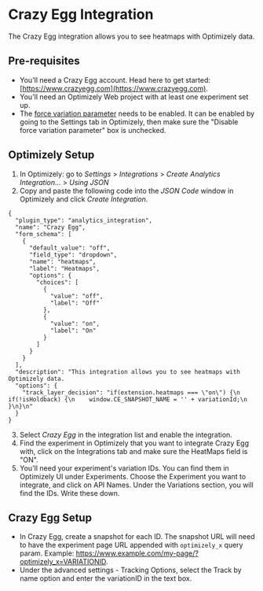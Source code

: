 # Crazy Egg Integration

The Crazy Egg integration allows you to see heatmaps with Optimizely data.

## Pre-requisites

* You'll need a Crazy Egg account. Head here to get started: [https://www.crazyegg.com](https://www.crazyegg.com).
* You'll need an Optimizely Web project with at least one experiment set up.
* The [force variation parameter](https://help.optimizely.com/QA_Campaigns_and_Experiments/Force_behaviors_in_Optimizely_X_using_query_parameters) needs to be enabled. It can be enabled by going to the Settings tab in Optimizely, then make sure the "Disable force variation parameter" box is unchecked.

## Optimizely Setup

1. In Optimizely: go to _Settings_ > _Integrations_ > _Create Analytics Integration..._ > _Using JSON_
2. Copy and paste the following code into the _JSON Code_ window in Optimizely and click _Create Integration_.

```
{
  "plugin_type": "analytics_integration",
  "name": "Crazy Egg",
  "form_schema": [
    {
      "default_value": "off",
      "field_type": "dropdown",
      "name": "heatmaps",
      "label": "Heatmaps",
      "options": {
        "choices": [
          {
            "value": "off",
            "label": "Off"
          },
          {
            "value": "on",
            "label": "On"
          }
        ]
      }
    }
  ],
  "description": "This integration allows you to see heatmaps with Optimizely data.
  "options": {
    "track_layer_decision": "if(extension.heatmaps === \"on\") {\n  if(!isHoldback) {\n    window.CE_SNAPSHOT_NAME = '' + variationId;\n  }\n}\n"
  }
}
```
3. Select _Crazy Egg_ in the integration list and enable the integration.
4. Find the experiment in Optimizely that you want to integrate Crazy Egg with, click on the Integrations tab and make sure the HeatMaps field is "ON".
5. You'll need your experiment's variation IDs. You can find them in Optimizely UI under Experiments.  Choose the Experiment you want to integrate, and click on API Names. Under the Variations section, you will find the IDs. Write these down.

## Crazy Egg Setup

* In Crazy Egg, create a snapshot for each ID. The snapshot URL will need to have the experiment page URL appended with `optimizely_x` query param. Example: https://www.example.com/my-page/?optimizely_x=VARIATIONID.
* Under the advanced settings - Tracking Options, select the Track by name option and enter the variationID in the text box.
